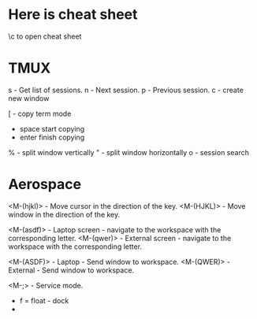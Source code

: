 # Here is cheat sheet

\c to open cheat sheet

# TMUX

<C-b>s - Get list of sessions.
<C-b>n - Next session.
<C-b>p - Previous session.
<C-b>c - create new window

<C-b>[ - copy term mode
 - space start copying
 - enter finish copying

<C-b>% - split window vertically
<C-b>" - split window horizontally
<C-b>o - session search

# Aerospace

<M-(hjkl)> - Move cursor in the direction of the key.
<M-(HJKL)> - Move window in the direction of the key.

<M-(asdf)> - Laptop screen - navigate to the workspace with the corresponding letter.
<M-(qwer)> - External screen - navigate to the workspace with the corresponding letter.

<M-(ASDF)> - Laptop - Send window to workspace.
<M-(QWER)> - External - Send window to workspace.

<M-;> - Service mode.
- f = float - dock
- 
